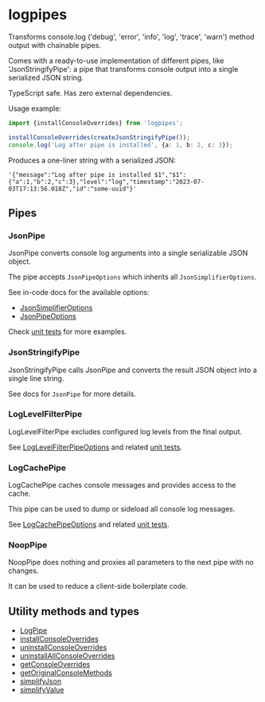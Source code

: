 # logpipes

Transforms console.log ('debug', 'error', 'info', 'log', 'trace', 'warn') method output with chainable pipes.

Comes with a ready-to-use implementation of different pipes, like 'JsonStringifyPipe': a pipe that transforms console
output into a single serialized JSON string.

TypeScript safe. Has zero external dependencies.

Usage example:

```typescript
import {installConsoleOverrides} from 'logpipes';

installConsoleOverrides(createJsonStringifyPipe());
console.log('Log after pipe is installed', {a: 1, b: 2, c: 3});
```

Produces a one-liner string with a serialized JSON:

```
'{"message":"Log after pipe is installed $1","$1":{"a":1,"b":2,"c":3},"level":"log","timestamp":"2023-07-03T17:13:56.018Z","id":"some-uuid"}'
```

## Pipes

### JsonPipe

JsonPipe converts console log arguments into a single serializable JSON object.

The pipe accepts `JsonPipeOptions` which inherits all `JsonSimplifierOptions`.

See in-code docs for the available options:

- [JsonSimplifierOptions](https://github.com/mfursov/logpipes/tree/master/src/JsonSimplifier.ts)
- [JsonPipeOptions](https://github.com/mfursov/logpipes/tree/master/src/JsonPipe.ts)

Check [unit tests](https://github.com/mfursov/logpipes/tree/master/tests) for more examples.

### JsonStringifyPipe

JsonStringifyPipe calls JsonPipe and converts the result JSON object into a single line string.

See docs for `JsonPipe` for more details.

### LogLevelFilterPipe

LogLevelFilterPipe excludes configured log levels from the final output.

See [LogLevelFilterPipeOptions](https://github.com/mfursov/logpipes/tree/master/src/LogLevelFilterPipe.ts) and
related [unit tests](https://github.com/mfursov/logpipes/tree/master/tests/LogLevelFilterPipe.jest.ts).

### LogCachePipe

LogCachePipe caches console messages and provides access to the cache.

This pipe can be used to dump or sideload all console log messages.

See [LogCachePipeOptions](https://github.com/mfursov/logpipes/tree/master/src/LogCachePipe.ts) and
related [unit tests](https://github.com/mfursov/logpipes/tree/master/tests/LogCachePipe.jest.ts).

### NoopPipe

NoopPipe does nothing and proxies all parameters to the next pipe with no changes.

It can be used to reduce a client-side boilerplate code.

## Utility methods and types

- [LogPipe](https://github.com/mfursov/logpipes/blob/master/src/ConsoleOverrides.ts)
- [installConsoleOverrides](https://github.com/mfursov/logpipes/blob/master/src/ConsoleOverrides.ts)
- [uninstallConsoleOverrides](https://github.com/mfursov/logpipes/blob/master/src/ConsoleOverrides.ts)
- [uninstallAllConsoleOverrides](https://github.com/mfursov/logpipes/blob/master/src/ConsoleOverrides.ts)
- [getConsoleOverrides](https://github.com/mfursov/logpipes/blob/master/src/ConsoleOverrides.ts)
- [getOriginalConsoleMethods](https://github.com/mfursov/logpipes/blob/master/src/ConsoleOverrides.ts)
- [simplifyJson](https://github.com/mfursov/logpipes/blob/master/src/JsonSimplifier.ts)
- [simplifyValue](https://github.com/mfursov/logpipes/blob/master/src/JsonSimplifier.ts)

